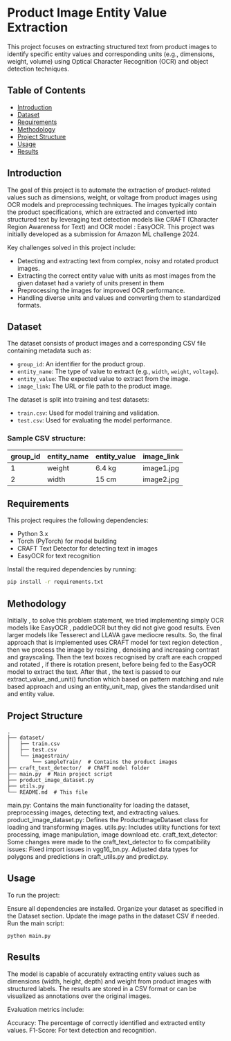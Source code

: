 # Product Image Entity Value Extraction

This project focuses on extracting structured text from product images to identify specific entity values and corresponding units (e.g., dimensions, weight, volume) using Optical Character Recognition (OCR) and object detection techniques.

## Table of Contents
- [Introduction](#introduction)
- [Dataset](#dataset)
- [Requirements](#requirements)
- [Methodology](#methodology)
- [Project Structure](#project-structure)
- [Usage](#usage)
- [Results](#results)

## Introduction

The goal of this project is to automate the extraction of product-related values such as dimensions, weight, or voltage from product images using OCR models and preprocessing techniques. The images typically contain the product specifications, which are extracted and converted into structured text by leveraging text detection models like CRAFT (Character Region Awareness for Text) and OCR model : EasyOCR. This project was initially developed as a submission for Amazon ML challenge 2024.

Key challenges solved in this project include:
- Detecting and extracting text from complex, noisy and rotated product images.
- Extracting the correct entity value with units as most images from the given dataset had a variety of units present in them 
- Preprocessing the images for improved OCR performance.
- Handling diverse units and values and converting them to standardized formats.

## Dataset

The dataset consists of product images and a corresponding CSV file containing metadata such as:
- `group_id`: An identifier for the product group.
- `entity_name`: The type of value to extract (e.g., `width`, `weight`, `voltage`).
- `entity_value`: The expected value to extract from the image.
- `image_link`: The URL or file path to the product image.

The dataset is split into training and test datasets:
- `train.csv`: Used for model training and validation.
- `test.csv`: Used for evaluating the model performance.

### Sample CSV structure:
| group_id | entity_name | entity_value | image_link |
|----------|-------------|--------------|------------|
| 1        | weight      | 6.4 kg       | image1.jpg |
| 2        | width       | 15 cm        | image2.jpg |

## Requirements

This project requires the following dependencies:
- Python 3.x
- Torch (PyTorch) for model building
- CRAFT Text Detector for detecting text in images
- EasyOCR for text recognition

Install the required dependencies by running:

```bash
pip install -r requirements.txt
```

## Methodology

Initially , to solve this problem statement, we tried implementing simply OCR models like EasyOCR , paddleOCR but they did not give good results. Even larger models like Tesserect and LLAVA gave mediocre results. So, the final approach that is implemented uses CRAFT model for text region detection , then we process the image by resizing , denoising and increasing contrast and grayscaling. Then the text boxes recognised by craft are each cropped and rotated , if there is rotation present, before being fed to the EasyOCR model to extract the text. After that , the text is passed to our extract_value_and_unit() function which based on pattern matching and rule based approach and using an entity_unit_map, gives the standardised unit and entity value. 

## Project Structure
```
.
├── dataset/
│   ├── train.csv
│   ├── test.csv
│   └── imagestrain/
│       └── sampleTrain/  # Contains the product images
├── craft_text_detector/  # CRAFT model folder
├── main.py  # Main project script
├── product_image_dataset.py 
├── utils.py
└── README.md  # This file
```
main.py: Contains the main functionality for loading the dataset, preprocessing images, detecting text, and extracting values.
product_image_dataset.py: Defines the ProductImageDataset class for loading and transforming images.
utils.py: Includes utility functions for text processing, image manipulation, image download etc.
craft_text_detector: Some changes were made to the craft_text_detector to fix compatibility issues: Fixed import issues in vgg16_bn.py.
                                                                                                    Adjusted data types for polygons and predictions in craft_utils.py and predict.py.

## Usage

To run the project:

Ensure all dependencies are installed.
Organize your dataset as specified in the Dataset section.
Update the image paths in the dataset CSV if needed.
Run the main script:
```
python main.py
```

## Results

The model is capable of accurately extracting entity values such as dimensions (width, height, depth) and weight from product images with structured labels. The results are stored in a CSV format or can be visualized as annotations over the original images.

Evaluation metrics include:

Accuracy: The percentage of correctly identified and extracted entity values.
F1-Score: For text detection and recognition.
